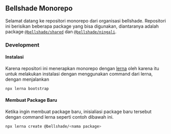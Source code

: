 ## Bellshade Monorepo

Selamat datang ke repositori monorepo dari organisasi bellshade. Repositori ini berisikan beberapa package yang bisa digunakan, diantaranya adalah package [`@bellshade/shared`](./packages/shared/) dan [`@bellshade/ningali`](./packages/ningali/).

### Development

#### Instalasi

Karena repositori ini menerapkan monorepo dengan [lerna](https://github.com/lerna/lerna) oleh karena itu untuk melakukan instalasi dengan menggunakan command dari lerna, dengan menjalankan

```sh
npx lerna bootstrap
```

#### Membuat Package Baru

Ketika ingin membuat package baru, inisialiasi package baru tersebut dengan command lerna seperti contoh dibawah ini.

```sh
npx lerna create @bellshade/<nama package>
```
